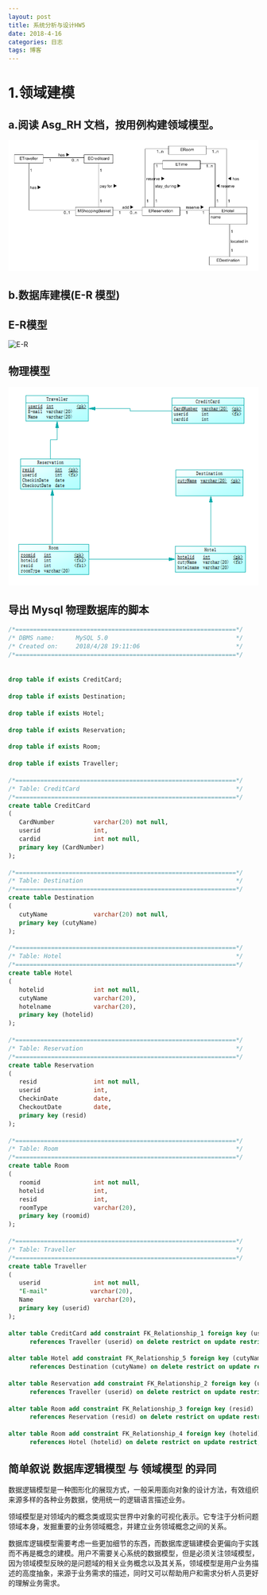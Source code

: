 ```yaml
---
layout: post
title: 系统分析与设计HW5
date: 2018-4-16
categories: 日志
tags: 博客
---
```

# 1.领域建模

## a.阅读 Asg_RH 文档，按用例构建领域模型。

![domian](https://github.com/MengfanHe/photoes/raw/master/lesson7-1.png)

## b.数据库建模(E-R 模型)

## E-R模型

![E-R](https://github.com/MengfanHe/photoes/raw/master/E-R%E5%9B%BE.png)

## 物理模型

![physical_model](https://github.com/MengfanHe/photoes/raw/master/%E7%89%A9%E7%90%86%E6%A8%A1%E5%9E%8B.png)

## 导出 Mysql 物理数据库的脚本

```sql
/*==============================================================*/
/* DBMS name:      MySQL 5.0                                    */
/* Created on:     2018/4/28 19:11:06                           */
/*==============================================================*/


drop table if exists CreditCard;

drop table if exists Destination;

drop table if exists Hotel;

drop table if exists Reservation;

drop table if exists Room;

drop table if exists Traveller;

/*==============================================================*/
/* Table: CreditCard                                            */
/*==============================================================*/
create table CreditCard
(
   CardNumber           varchar(20) not null,
   userid               int,
   cardid               int not null,
   primary key (CardNumber)
);

/*==============================================================*/
/* Table: Destination                                           */
/*==============================================================*/
create table Destination
(
   cutyName             varchar(20) not null,
   primary key (cutyName)
);

/*==============================================================*/
/* Table: Hotel                                                 */
/*==============================================================*/
create table Hotel
(
   hotelid              int not null,
   cutyName             varchar(20),
   hotelname            varchar(20),
   primary key (hotelid)
);

/*==============================================================*/
/* Table: Reservation                                           */
/*==============================================================*/
create table Reservation
(
   resid                int not null,
   userid               int,
   CheckinDate          date,
   CheckoutDate         date,
   primary key (resid)
);

/*==============================================================*/
/* Table: Room                                                  */
/*==============================================================*/
create table Room
(
   roomid               int not null,
   hotelid              int,
   resid                int,
   roomType             varchar(20),
   primary key (roomid)
);

/*==============================================================*/
/* Table: Traveller                                             */
/*==============================================================*/
create table Traveller
(
   userid               int not null,
   "E-mail"            varchar(20),
   Name                 varchar(20),
   primary key (userid)
);

alter table CreditCard add constraint FK_Relationship_1 foreign key (userid)
      references Traveller (userid) on delete restrict on update restrict;

alter table Hotel add constraint FK_Relationship_5 foreign key (cutyName)
      references Destination (cutyName) on delete restrict on update restrict;

alter table Reservation add constraint FK_Relationship_2 foreign key (userid)
      references Traveller (userid) on delete restrict on update restrict;

alter table Room add constraint FK_Relationship_3 foreign key (resid)
      references Reservation (resid) on delete restrict on update restrict;

alter table Room add constraint FK_Relationship_4 foreign key (hotelid)
      references Hotel (hotelid) on delete restrict on update restrict;
```

## 简单叙说 数据库逻辑模型 与 领域模型 的异同

 数据逻辑模型是一种图形化的展现方式，一般采用面向对象的设计方法，有效组织来源多样的各种业务数据，使用统一的逻辑语言描述业务。

 领域模型是对领域内的概念类或现实世界中对象的可视化表示。它专注于分析问题领域本身，发掘重要的业务领域概念，并建立业务领域概念之间的关系。

 数据库逻辑模型需要考虑一些更加细节的东西，而数据库逻辑建模会更偏向于实践而不再是概念的建模。用户不需要关心系统的数据模型，但是必须关注领域模型，因为领域模型反映的是问题域的相关业务概念以及其关系，领域模型是用户业务描述的高度抽象，来源于业务需求的描述，同时又可以帮助用户和需求分析人员更好的理解业务需求。